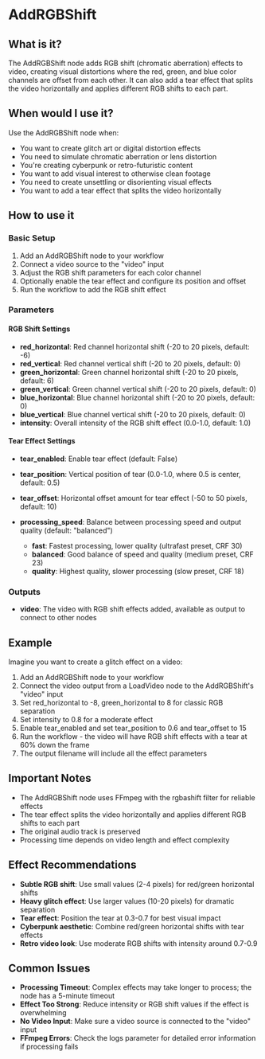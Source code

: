 # AddRGBShift

## What is it?

The AddRGBShift node adds RGB shift (chromatic aberration) effects to video, creating visual distortions where the red, green, and blue color channels are offset from each other. It can also add a tear effect that splits the video horizontally and applies different RGB shifts to each part.

## When would I use it?

Use the AddRGBShift node when:

- You want to create glitch art or digital distortion effects
- You need to simulate chromatic aberration or lens distortion
- You're creating cyberpunk or retro-futuristic content
- You want to add visual interest to otherwise clean footage
- You need to create unsettling or disorienting visual effects
- You want to add a tear effect that splits the video horizontally

## How to use it

### Basic Setup

1. Add an AddRGBShift node to your workflow
1. Connect a video source to the "video" input
1. Adjust the RGB shift parameters for each color channel
1. Optionally enable the tear effect and configure its position and offset
1. Run the workflow to add the RGB shift effect

### Parameters

#### RGB Shift Settings

- **red_horizontal**: Red channel horizontal shift (-20 to 20 pixels, default: -6)
- **red_vertical**: Red channel vertical shift (-20 to 20 pixels, default: 0)
- **green_horizontal**: Green channel horizontal shift (-20 to 20 pixels, default: 6)
- **green_vertical**: Green channel vertical shift (-20 to 20 pixels, default: 0)
- **blue_horizontal**: Blue channel horizontal shift (-20 to 20 pixels, default: 0)
- **blue_vertical**: Blue channel vertical shift (-20 to 20 pixels, default: 0)
- **intensity**: Overall intensity of the RGB shift effect (0.0-1.0, default: 1.0)

#### Tear Effect Settings

- **tear_enabled**: Enable tear effect (default: False)
- **tear_position**: Vertical position of tear (0.0-1.0, where 0.5 is center, default: 0.5)
- **tear_offset**: Horizontal offset amount for tear effect (-50 to 50 pixels, default: 10)

- **processing_speed**: Balance between processing speed and output quality (default: "balanced")

    - **fast**: Fastest processing, lower quality (ultrafast preset, CRF 30)
    - **balanced**: Good balance of speed and quality (medium preset, CRF 23)
    - **quality**: Highest quality, slower processing (slow preset, CRF 18)

### Outputs

- **video**: The video with RGB shift effects added, available as output to connect to other nodes

## Example

Imagine you want to create a glitch effect on a video:

1. Add an AddRGBShift node to your workflow
1. Connect the video output from a LoadVideo node to the AddRGBShift's "video" input
1. Set red_horizontal to -8, green_horizontal to 8 for classic RGB separation
1. Set intensity to 0.8 for a moderate effect
1. Enable tear_enabled and set tear_position to 0.6 and tear_offset to 15
1. Run the workflow - the video will have RGB shift effects with a tear at 60% down the frame
1. The output filename will include all the effect parameters

## Important Notes

- The AddRGBShift node uses FFmpeg with the rgbashift filter for reliable effects
- The tear effect splits the video horizontally and applies different RGB shifts to each part
- The original audio track is preserved
- Processing time depends on video length and effect complexity

## Effect Recommendations

- **Subtle RGB shift**: Use small values (2-4 pixels) for red/green horizontal shifts
- **Heavy glitch effect**: Use larger values (10-20 pixels) for dramatic separation
- **Tear effect**: Position the tear at 0.3-0.7 for best visual impact
- **Cyberpunk aesthetic**: Combine red/green horizontal shifts with tear effects
- **Retro video look**: Use moderate RGB shifts with intensity around 0.7-0.9

## Common Issues

- **Processing Timeout**: Complex effects may take longer to process; the node has a 5-minute timeout
- **Effect Too Strong**: Reduce intensity or RGB shift values if the effect is overwhelming
- **No Video Input**: Make sure a video source is connected to the "video" input
- **FFmpeg Errors**: Check the logs parameter for detailed error information if processing fails
